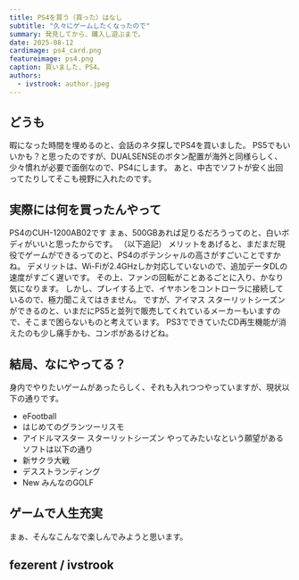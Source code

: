 ```yaml
---
title: PS4を買う（買った）はなし
subtitle: "久々にゲームしたくなったので"
summary: 発見してから、購入し遊ぶまで。
date: 2025-08-12
cardimage: ps4_card.png
featureimage: ps4.png
caption: 買いました、PS4。
authors:
  - ivstrook: author.jpeg
---
```

## どうも

暇になった時間を埋めるのと、会話のネタ探しでPS4を買いました。
PS5でもいいかも？と思ったのですが、DUALSENSEのボタン配置が海外と同様らしく、少々慣れが必要で面倒なので、PS4にします。
あと、中古でソフトが安く出回ってたりしてそこも視野に入れたのです。

## 実際には何を買ったんやって

PS4のCUH-1200AB02です
まぁ、500GBあれば足りるだろうってのと、白いボディがいいと思ったからです。
（以下追記）
メリットをあげると、まだまだ現役でゲームができるってのと、PS4のポテンシャルの高さがすごいことですかね。
デメリットは、Wi-Fiが2.4GHzしか対応していないので、追加データDLの速度がすごく遅いです。
その上、ファンの回転がことあるごとに入り、かなり気になります。
しかし、プレイする上で、イヤホンをコントローラに接続しているので、極力聞こえてはきません。
ですが、アイマス スターリットシーズンができるのと、いまだにPS5と並列で販売してくれているメーカーもいますので、そこまで困らないものと考えています。
PS3でできていたCD再生機能が消えたのも少し痛手かも、コンポがあるけどね。

## 結局、なにやってる？


身内でやりたいゲームがあったらしく、それも入れつつやっていますが、現状以下の通りです。
- eFootball
- はじめてのグランツーリスモ
- アイドルマスター スターリットシーズン
やってみたいなという願望があるソフトは以下の通り
- 新サクラ大戦
- デスストランディング
- New みんなのGOLF

## ゲームで人生充実

まぁ、そんなこんなで楽しんでみようと思います。

## fezerent / ivstrook